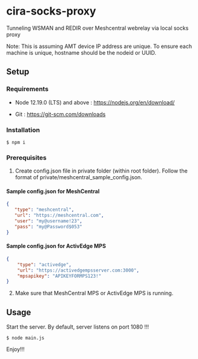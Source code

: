 # cira-socks-proxy

Tunneling WSMAN and REDIR over Meshcentral webrelay via local socks proxy

Note: This is assuming AMT device IP address are unique. To ensure each machine is unique, hostname should be the nodeid or UUID. 


## Setup

### Requirements

* Node 12.19.0 (LTS) and above : https://nodejs.org/en/download/

* Git : https://git-scm.com/downloads


### Installation

```
$ npm i
```

### Prerequisites

1. Create config.json file in private folder (within root folder). Follow the format of private/meshcentral_sample_config.json.


#### Sample config.json for MeshCentral

 ```json
{
    "type": "meshcentral",
    "url": "https://meshcentral.com",
    "user": "my@username!23",
    "pass": "my@Password$053"
}

```

#### Sample config.json for ActivEdge MPS

```json
{
    "type": "activedge",
    "url": "https://activedgempsserver.com:3000",
    "mpsapikey": "APIKEYFORMPS123!"
}

```

2. Make sure that MeshCentral MPS or ActivEdge MPS is running.


## Usage

Start the server. By default, server listens on port 1080 !!!

```
$ node main.js
```

Enjoy!!!
